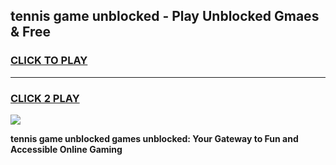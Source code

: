 
## tennis game unblocked - Play Unblocked Gmaes & Free
<h3>
<a href="https://premium.freeplayer.one?title=tennis_game_unblocked&ref=19F">CLICK TO PLAY</a></h3>
<hr>

<h3>
<a href="https://premium.freeplayer.one?title=tennis_game_unblocked&ref=19F">CLICK 2 PLAY</a>
  
</h3>

<a href="https://premium.freeplayer.one?title=tennis_game_unblocked&ref=19F/"><img src="https://clearcache.store/games.png"></a>


**tennis game unblocked games unblocked: Your Gateway to Fun and Accessible Online Gaming**
